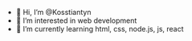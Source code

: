 - 👋 Hi, I’m @Kosstiantyn 
- 👀 I’m interested in web development
- 🌱 I’m currently learning html, css, node.js, js, react

<!---
Kosstiantyn/Kosstiantyn is a ✨ special ✨ repository because its `README.md` (this file) appears on your GitHub profile.
You can click the Preview link to take a look at your changes.
--->
